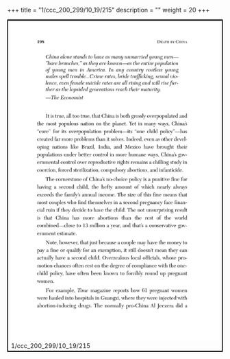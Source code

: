 +++
title = "1/ccc_200_299/10_19/215"
description = ""
weight = 20
+++

<table style="border:2px solid black;max-width:800px;max-height:800px;" 
><tr><td><img class="center-fit-jpg"
src="/jpg_/out_jpg_dbc_215.jpg"  >1/ccc_200_299/10_19/215</img></td></tr></table>